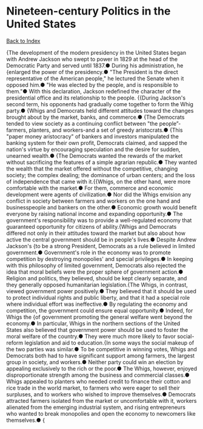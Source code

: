 # Nineteen-century Politics in the United States
[Back to Index](https://github.com/windows10010/tpoExtractor/blog/master/README.md)

{The development of the modern presidency in the United States began with Andrew Jackson who swept to power in 1829 at the head of the Democratic Party and served until 1837.● During his administration, he {enlarged the power of the presidency.● "The President is the direct representative of the American people," he lectured the Senate when it opposed him.● "He was elected by the people, and is responsible to them."● With this declaration, Jackson redefined the character of the presidential office and its relationship to the people.
{{During Jackson's second term, his opponents had gradually come together to form the Whig party.● {Whigs and Democrats held different attitudes toward the changes brought about by the market, banks, and commerce.● {The Democrats tended to view society as a continuing conflict between "the people”-farmers, planters, and workers-and a set of greedy aristocrats.● {This "paper money aristocracy" of bankers and investors manipulated the banking system for their own profit, Democrats claimed, and sapped the nation's virtue by encouraging speculation and the desire for sudden, unearned wealth.● {The Democrats wanted the rewards of the market without sacrificing the features of a simple agrarian republic.● They wanted the wealth that the market offered without the competitive, changing society; the complex dealing; the dominance of urban centers; and the loss of independence that came with it.{{Whigs, on the other hand, were more comfortable with the market.● For them, commerce and economic development were agents of civilization.● Nor did the Whigs envision any conflict in society between farmers and workers on the one hand and businesspeople and bankers on the other.● Economic growth would benefit everyone by raising national income and expanding opportunity.● The government's responsibility was to provide a well-regulated economy that guaranteed opportunity for citizens of ability.{Whigs and Democrats differed not only in their attitudes toward the market but also about how active the central government should be in people's lives.● Despite Andrew Jackson's {to be a strong President, Democrats as a rule believed in limited government.● Government's role in the economy was to promote competition by destroying monopolies' and special privileges.● In keeping with this philosophy of limited government, Democrats also rejected the idea that moral beliefs were the proper sphere of government action.● Religion and politics, they believed, should be kept clearly separate, and they generally opposed humanitarian legislation.{The Whigs, in contrast, viewed government power positively.● They believed that it should be used to protect individual rights and public liberty, and that it had a special role where individual effort was ineffective.● By regulating the economy and competition, the government could ensure equal opportunity.● Indeed, for Whigs the {of government promoting the general welfare went beyond the economy.● In particular, Whigs in the northern sections of the United States also believed that government power should be used to foster the moral welfare of the country.● They were much more likely to favor social-reform legislation and aid to education.{In some ways the social makeup of the two parties was similar.● To be competitive in winning votes, Whigs and Democrats both had to have significant support among farmers, the largest group in society, and workers.● Neither party could win an election by appealing exclusively to the rich or the poor.● The Whigs, however, enjoyed disproportionate strength among the business and commercial classes.● Whigs appealed to planters who needed credit to finance their cotton and rice trade in the world market, to farmers who were eager to sell their surpluses, and to workers who wished to improve themselves.● Democrats attracted farmers isolated from the market or uncomfortable with it, workers alienated from the emerging industrial system, and rising entrepreneurs who wanted to break monopolies and open the economy to newcomers like themselves.● {
